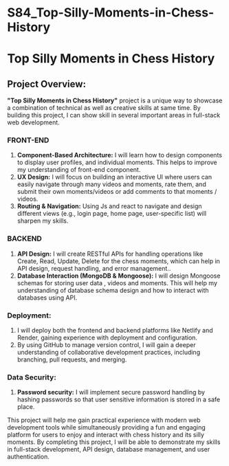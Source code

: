 # S84_Top-Silly-Moments-in-Chess-History

Top Silly Moments in Chess History
=
## Project Overview:
 **"Top Silly Moments in Chess History"** project is a unique way to showcase a combination of technical as well as creative skills at same time. By building this project, I can show skill in several important areas in full-stack web development.

### FRONT-END

1. **Component-Based Architecture:** I will learn how to design components to display user profiles, and individual moments. This helps to improve my understanding of front-end component.    
2. **UX Design:** I will focus on building an interactive UI where users can easily navigate through many videos and moments, rate them, and submit their own moments/videos or add comments to that moments / videos.
3.  **Routing & Navigation:** Using Js and react to navigate and design different views (e.g., login page, home page, user-specific list) will sharpen my skills.

### BACKEND

1.  **API Design:** I will create RESTful APIs for handling operations like Create, Read, Update, Delete for the chess moments, which can help in API design, request handling, and error management..
2. **Database Interaction (MongoDB & Mongoose):** I will design Mongoose schemas for storing user data , videos and moments. This will help my understanding of database schema design and how to interact with databases using API.

### Deployment:

1. I will deploy both the frontend and backend platforms like Netlify and Render, gaining experience with deployment and configuration.
2. By using GitHub to manage version control, I will gain a deeper understanding of collaborative development practices, including branching, pull requests, and merging.

### Data Security:
1. **Password security:** I will implement secure password handling by hashing passwords so that user sensitive information is stored in a safe place.
  
This project will help me gain practical experience with modern web development tools while simultaneously providing a fun and engaging platform for users to enjoy and interact with chess history and its silly moments. By completing this project, I will be able to demonstrate my skills in full-stack development, API design, database management, and user authentication.
